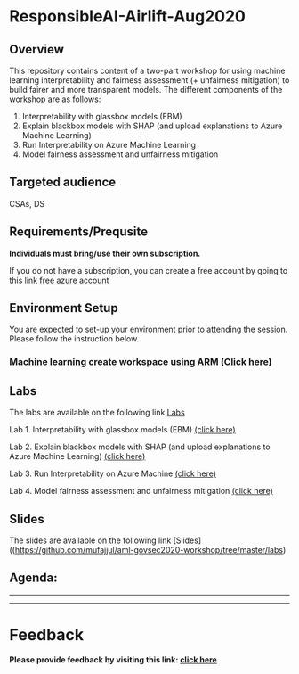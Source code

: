 # ResponsibleAI-Airlift-Aug2020

## Overview

This repository contains content of a two-part workshop for using machine learning interpretability and fairness assessment (+ unfairness mitigation) to build fairer and more transparent models. The different components of the workshop are as follows:

1. Interpretability with glassbox models (EBM)
2. Explain blackbox models with SHAP (and upload explanations to Azure Machine Learning)
3. Run Interpretability on Azure Machine Learning
4. Model fairness assessment and unfairness mitigation

## Targeted audience
CSAs, DS


## Requirements/Prequsite 
**Individuals must bring/use their own subscription.**

If you do not have a subscription, you can create a free account by going to this link [free azure account](https://azure.microsoft.com/en-gb/free/search/?&OCID=AID2000125_SEM_Xvn0NgAAAQ0pAAG6:20200629090126:s&msclkid=9c0eb6425d2b1b0b16dee8bba9187880&ef_id=Xvn0NgAAAQ0pAAG6:20200629090126:s&dclid=CLygivWXp-oCFUruUQod3UIHtA)

## Environment Setup 
You are expected to set-up your environment prior to attending the session. Please follow the instruction below. 

### Machine learning create workspace using ARM ([Click here](https://github.com/mufajjul/ResponsibleAI-Airlift-Aug2020/tree/master/enviornment))

## Labs 

The labs are available on the following link [Labs](https://github.com/mufajjul/aml-govsec2020-workshop/tree/master/labs)

Lab 1. Interpretability with glassbox models (EBM) [(click here)](https://github.com/mufajjul/aml-govsec2020-workshop/tree/master/labs)

Lab 2. Explain blackbox models with SHAP (and upload explanations to Azure Machine Learning) [(click here)](https://github.com/mufajjul/aml-govsec2020-workshop/tree/master/labs)

Lab 3. Run Interpretability on Azure Machine  [(click here)](https://github.com/mufajjul/aml-govsec2020-workshop/tree/master/labs)

Lab 4. Model fairness assessment and unfairness mitigation [(click here)](https://github.com/mufajjul/aml-govsec2020-workshop/tree/master/labs)


## Slides
The slides are available on the following link [Slides]((https://github.com/mufajjul/aml-govsec2020-workshop/tree/master/labs)



##  Agenda:
-----------

----

# Feedback 

**Please provide feedback by visiting this link: [click here ](https://forms.office.com/Pages/ResponsePage.aspx?id=v4j5cvGGr0GRqy180BHbRy65IxdWegNLmkUZoFUsoatUMko0SjZKSjFMNjFIUzQ0Q0RENTkzWlFDNS4u)**
